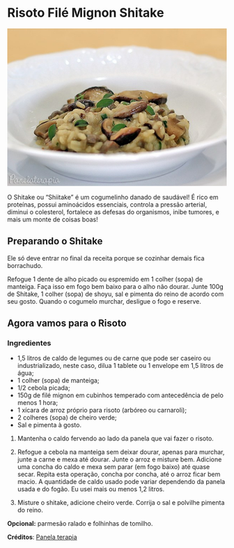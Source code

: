 # Risoto Filé Mignon Shitake

![risoto-file-mignon-shitake](./risoto-file-mignon-shitake.jpg)

O Shitake ou “Shiitake” é um cogumelinho danado de saudável! É rico em proteínas, possui aminoácidos essenciais, controla a pressão arterial, diminui o colesterol, fortalece as defesas do organismos, inibe tumores, e mais um monte de coisas boas!

## Preparando o Shitake

Ele só deve entrar no final da receita porque se cozinhar demais fica borrachudo.

Refogue 1 dente de alho picado ou espremido em 1 colher (sopa) de manteiga. Faça isso em fogo bem baixo para o alho não dourar. Junte 100g de Shitake, 1 colher (sopa) de shoyu, sal e pimenta do reino de acordo com seu gosto. Quando o cogumelo murchar, desligue o fogo e reserve.



## Agora vamos para o Risoto

### Ingredientes

- 1,5 litros de caldo de legumes ou de carne que pode ser caseiro ou industrializado, neste caso, dilua 1 tablete ou 1 envelope em 1,5 litros de água;
- 1 colher (sopa) de manteiga;
- 1/2 cebola picada;
- 150g de filé mignon em cubinhos temperado com antecedência de pelo menos 1 hora;
- 1 xícara de arroz próprio para risoto (arbóreo ou carnaroli);
- 2 colheres (sopa) de cheiro verde;
- Sal e pimenta à gosto.

1. Mantenha o caldo fervendo ao lado da panela que vai fazer o risoto.

1. Refogue a cebola na manteiga sem deixar dourar, apenas para murchar, junte a carne e mexa até dourar. Junte o arroz e misture bem. Adicione uma concha do caldo e mexa sem parar (em fogo baixo) até quase secar. Repita esta operação, concha por concha, até o arroz ficar bem macio.  A quantidade de caldo usado pode variar dependendo da panela usada e do fogão. Eu usei mais ou menos 1,2 litros.

1. Misture o shitake, adicione cheiro verde. Corrija o sal e polvilhe pimenta do reino.

**Opcional:** parmesão ralado e folhinhas de tomilho.

**Créditos**: [Panela terapia](https://panelaterapia.com/2013/08/risoto-de-file-mignon-e-shitake.html)
